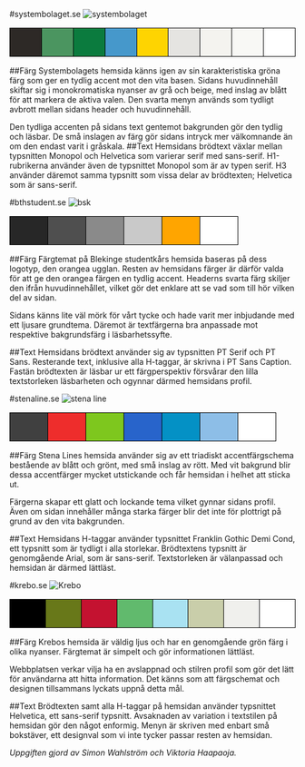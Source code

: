 #systembolaget.se
![systembolaget](img/analysbilder/systembolaget.png)
<table>
<tr>
<td style="width: 50px; height: 50px; background-color: #2D2926; border: 1px solid black;"></td>
<td style="width: 50px; height: 50px; background-color: #4B9560; border: 1px solid black;"></td>
<td style="width: 50px; height: 50px; background-color: #0B7B3E; border: 1px solid black;"></td>
<td style="width: 50px; height: 50px; background-color: #4698CB; border: 1px solid black;"></td>
<td style="width: 50px; height: 50px; background-color: #FED401; border: 1px solid black;"></td>
<td style="width: 50px; height: 50px; background-color: #E5E4E1; border: 1px solid black;"></td>
<td style="width: 50px; height: 50px; background-color: #F4F3EF; border: 1px solid black;"></td>
<td style="width: 50px; height: 50px; background-color: #F8F8F5; border: 1px solid black;"></td>
<td style="width: 50px; height: 50px; background-color: #FFFFFF; border: 1px solid black;"></td>
</tr>
</table>

##Färg
Systembolagets hemsida känns igen av sin karakteristiska gröna färg som ger en tydlig accent mot den vita basen. Sidans huvudinnehåll skiftar sig i monokromatiska nyanser av grå och beige, med inslag av blått för att markera de aktiva valen. Den svarta menyn används som tydligt avbrott mellan sidans header och huvudinnehåll.

Den tydliga accenten på sidans text gentemot bakgrunden gör den tydlig och läsbar. De små inslagen av färg gör sidans intryck mer välkomnande än om den endast varit i gråskala.
##Text
Hemsidans brödtext växlar mellan typsnitten Monopol och Helvetica som varierar serif med sans-serif. H1-rubrikerna använder även de typsnittet Monopol som är av typen serif. H3 använder däremot samma typsnitt som vissa delar av brödtexten; Helvetica som är sans-serif.

#bthstudent.se
![bsk](img/analysbilder/bsk.png)
<table>
<tr>
<td style="width: 50px; height: 50px; background-color: #272727; border: 1px solid black;"></td>
<td style="width: 50px; height: 50px; background-color: #4F4F4F; border: 1px solid black;"></td>
<td style="width: 50px; height: 50px; background-color: #8A8A8A; border: 1px solid black;"></td>
<td style="width: 50px; height: 50px; background-color: #C9C9C9; border: 1px solid black;"></td>
<td style="width: 50px; height: 50px; background-color: #FFA500; border: 1px solid black;"></td>
<td style="width: 50px; height: 50px; background-color: #FFFFFF; border: 1px solid black;"></td>
</tr>
</table>

##Färg
Färgtemat på Blekinge studentkårs hemsida baseras på dess logotyp, den orangea ugglan. Resten av hemsidans färger är därför valda för att ge den orangea färgen en tydlig accent. Headerns svarta färg skiljer den ifrån huvudinnehållet, vilket gör det enklare att se vad som till hör vilken del av sidan.

Sidans känns lite väl mörk för vårt tycke och hade varit mer inbjudande med ett ljusare grundtema. Däremot är textfärgerna bra anpassade mot respektive bakgrundsfärg i läsbarhetssyfte.

##Text
Hemsidans brödtext använder sig av typsnitten PT Serif och PT Sans. Resterande text, inklusive alla H-taggar, är skrivna i PT Sans Caption. Fastän brödtexten är läsbar ur ett färgperspektiv försvårar den lilla textstorleken läsbarheten och ogynnar därmed hemsidans profil.

#stenaline.se
![stena line](img/analysbilder/stenaline.png)
<table>
<tr>
<td style="width: 50px; height: 50px; background-color: #404040; border: 1px solid black;"></td>
<td style="width: 50px; height: 50px; background-color: #EE2D2C; border: 1px solid black;"></td>
<td style="width: 50px; height: 50px; background-color: #7EC71E; border: 1px solid black;"></td>
<td style="width: 50px; height: 50px; background-color: #2864CB; border: 1px solid black;"></td>
<td style="width: 50px; height: 50px; background-color: #0491C5; border: 1px solid black;"></td>
<td style="width: 50px; height: 50px; background-color: #8DBEE7; border: 1px solid black;"></td>
<td style="width: 50px; height: 50px; background-color: #FFFFFF; border: 1px solid black;"></td>
</tr>
</table>

##Färg
Stena Lines hemsida använder sig av ett triadiskt accentfärgschema bestående av blått och grönt, med små inslag av rött. Med vit bakgrund
blir dessa accentfärger mycket utstickande och får hemsidan i helhet att sticka ut.

Färgerna skapar ett glatt och lockande tema vilket gynnar sidans profil. Även om sidan innehåller många starka färger blir det inte för plottrigt på grund av den vita bakgrunden.

##Text
Hemsidans H-taggar använder typsnittet Franklin Gothic Demi Cond, ett typsnitt som är tydligt i alla storlekar. Brödtextens typsnitt är genomgående Arial, som är sans-serif. Textstorleken är välanpassad och hemsidan är därmed lättläst.

#krebo.se
![Krebo](img/analysbilder/krebo.png)
<table>
<tr>
<td style="width: 50px; height: 50px; background-color: #000000; border: 1px solid black;"></td>
<td style="width: 50px; height: 50px; background-color: #687819; border: 1px solid black;"></td>
<td style="width: 50px; height: 50px; background-color: #C41230; border: 1px solid black;"></td>
<td style="width: 50px; height: 50px; background-color: #61BA6D; border: 1px solid black;"></td>
<td style="width: 50px; height: 50px; background-color: #A9E2F2; border: 1px solid black;"></td>
<td style="width: 50px; height: 50px; background-color: #C9CEAA; border: 1px solid black;"></td>
<td style="width: 50px; height: 50px; background-color: #F0F0ED; border: 1px solid black;"></td>
<td style="width: 50px; height: 50px; background-color: #FFFFFF; border: 1px solid black;"></td>
</tr>
</table>

##Färg
Krebos hemsida är väldig ljus och har en genomgående grön färg i olika nyanser. Färgtemat är simpelt och gör informationen lättläst.

Webbplatsen verkar vilja ha en avslappnad och stilren profil som gör det lätt för användarna att hitta information. Det känns som att färgschemat och designen tillsammans lyckats uppnå detta mål.

##Text
Brödtexten samt alla H-taggar på hemsidan använder typsnittet Helvetica, ett sans-serif typsnitt. Avsaknaden av variation i textstilen på hemsidan gör den något enformig. Menyn är skriven med enbart små bokstäver, ett designval som vi inte tycker passar resten av hemsidan.

*Uppgiften gjord av Simon Wahlström och Viktoria Haapaoja.*
